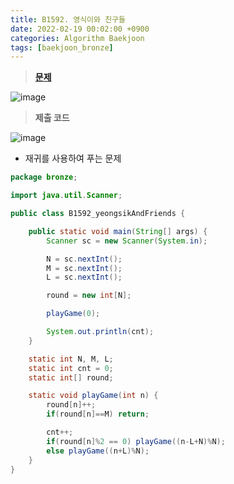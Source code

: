 ```yaml
---
title: B1592. 영식이와 친구들
date: 2022-02-19 00:02:00 +0900
categories: Algorithm Baekjoon
tags: [baekjoon_bronze]
---
```


> **[문제](https://www.acmicpc.net/problem/1592)**

![image](https://user-images.githubusercontent.com/80896077/174943538-480db706-18f0-49a1-9510-e4589c231d38.png)

> **제출 코드**

![image](https://user-images.githubusercontent.com/80896077/174943565-38d75587-26c1-403a-b598-afab11b4482e.png)

- 재귀를 사용하여 푸는 문제

```java
package bronze;

import java.util.Scanner;

public class B1592_yeongsikAndFriends {

	public static void main(String[] args) {
		Scanner sc = new Scanner(System.in);

		N = sc.nextInt();
		M = sc.nextInt();
		L = sc.nextInt();

		round = new int[N];

		playGame(0);

		System.out.println(cnt);
	}

	static int N, M, L;
	static int cnt = 0;
	static int[] round;

	static void playGame(int n) {
		round[n]++;
		if(round[n]==M) return;

		cnt++;
		if(round[n]%2 == 0) playGame((n-L+N)%N);
		else playGame((n+L)%N);
	}
}
```
